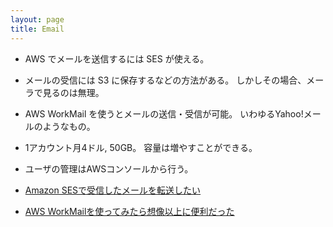 ```yaml
---
layout: page
title: Email
---
```



* AWS でメールを送信するには SES が使える。

* メールの受信には S3 に保存するなどの方法がある。 しかしその場合、メーラで見るのは無理。

* AWS WorkMail を使うとメールの送信・受信が可能。 いわゆるYahoo!メールのようなもの。
* 1アカウント月4ドル, 50GB。 容量は増やすことができる。
* ユーザの管理はAWSコンソールから行う。

* [Amazon SESで受信したメールを転送したい](https://qiita.com/onooooo/items/0ba9438f502bfcc39e88)
* [AWS WorkMailを使ってみたら想像以上に便利だった](https://qiita.com/ysKey2/items/2b019337772f8499beec)
